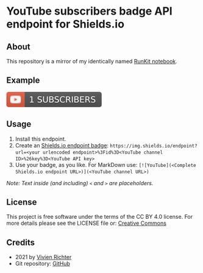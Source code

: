 # YouTube subscribers badge API endpoint for Shields.io

## About
This repository is a mirror of my identically named [RunKit notebook](https://runkit.com/suk0m8u/youtube-subscribers-badge).

## Example
_![Example image](example.svg)_

## Usage
 1. Install this endpoint.
 2. Create an [Shields.io endpoint badge](https://shields.io/endpoint): `https://img.shields.io/endpoint?url=<your urlencoded endpoint>%3Fid%3D<YouTube channel ID>%26key%3D<YouTube API key>`
 3. Use your badge, as you like. For MarkDown use: `[![YouTube](<Complete Shields.io endpoint URL>)](<YouTube channel URL>)`

_Note: Text inside (and including) `<` and `>` are placeholders._

## License
This project is free software under the terms of the CC BY 4.0 license.
For more details please see the LICENSE file or: [Creative Commons](http://creativecommons.org/licenses/by/4.0)

## Credits
 * 2021 by [Vivien Richter](https://github.com/vivi90)
 * Git repository: [GitHub](https://github.com/vivi90/youtube-subscribers-badge.git)
